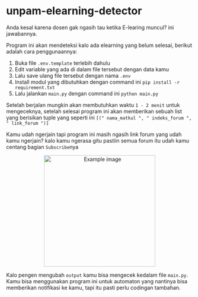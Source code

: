# unpam-elearning-detector

Anda kesal karena dosen gak ngasih tau ketika E-learing muncul? ini jawabannya.

Program ini akan mendeteksi kalo ada elearning yang belum selesai, berikut adalah cara penggunaannya:

1. Buka file `.env.template` terlebih dahulu
2. Edit variable yang ada di dalam file tersebut dengan data kamu
3. Lalu save ulang file tersebut dengan nama `.env`
4. Install modul yang dibutuhkan dengan command ini ```pip install -r requirement.txt```
5. Lalu jalankan `main.py` dengan command ini ```python main.py```

Setelah berjalan mungkin akan membutuhkan waktu `1 - 2 menit` untuk mengeceknya, setelah selesai program ini akan memberikan sebuah list yang berisikan tuple yang seperti ini ```[(" nama_matkul ", " indeks_forum ", " link_forum ")]```

Kamu udah ngerjain tapi program ini masih ngasih link forum yang udah kamu ngerjain? kalo kamu ngerasa gitu pastiin semua forum itu udah kamu centang bagian `Subscribe`nya

<p align="center">
  <img width="300" src="https://user-images.githubusercontent.com/92248772/233781383-c581dc24-9900-4722-a4fd-401a1cd865fd.png" alt="Example image">
</p>

Kalo pengen mengubah `output` kamu bisa mengecek kedalam file `main.py`. Kamu bisa menggunakan program ini untuk automaton yang nantinya bisa memberikan notifikasi ke kamu, tapi itu pasti perlu codingan tambahan.
